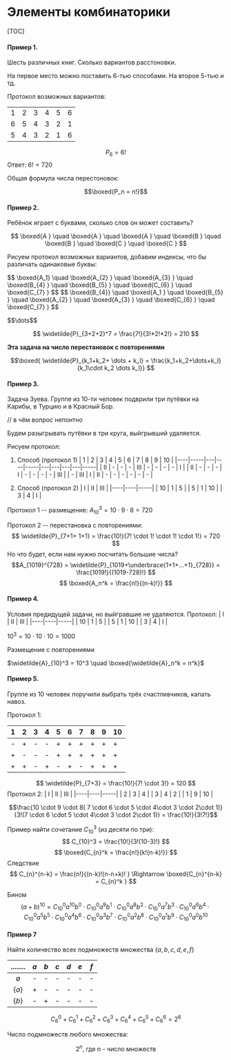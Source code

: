 # Элементы комбинаторики

[TOC]

#### Пример 1. 
Шесть различных книг. Сколько вариантов расстоновки.

На первое место можно поставить 6-тью способами. На второе 5-тью и тд.

Протокол возможных вариантов:

|   |   |   |   |   |   |
----|---|---|---|---|---
1   |2  |3  |4  |5  |6
6   |5  |4  |3  |2  |1
5   |4  |3  |2  |1  |6

$$P_6 = 6!$$
Ответ: $6! = 720$


Общая формула числа перестоновок:

$$\boxed{P_n = n!}$$

#### Пример 2.
Ребёнок играет с буквами, сколько слов он может составить?

$$
\boxed{A } \quad
\boxed{A } \quad
\boxed{A } \quad
\boxed{B } \quad
\boxed{B } \quad
\boxed{C } \quad
\boxed{C }
$$

Рисуем протокол возможных вариантов, добавим индексы, что бы различать одинаковые буквы:

<p>$$
\boxed{A_1} \quad
\boxed{A_{2} } \quad
\boxed{A_{3} } \quad
\boxed{B_{4} } \quad
\boxed{B_{5} } \quad
\boxed{C_{6} } \quad
\boxed{C_{7} }
$$
$$
\boxed{B_{4}} \quad
\boxed{A_1 } \quad
\boxed{B_{5} } \quad
\boxed{A_{2} } \quad
\boxed{A_{3} } \quad
\boxed{C_{6} } \quad
\boxed{C_{7} }
$$
</p>
$$\dots$$

$$ \widetilde{P}_{3+2+2}^7 = \frac{7!}{3!*2!*2!} = 210 $$

<b>Эта задача на число перестановок с повторениями</b>

$$\boxed{ \widetilde{P}_{k_1+k_2+ \dots + k_l} = 
 \frac{k_1+k_2+\dots+k_l}{k_1\cdot k_2 \dots k_l}}
 $$

#### Пример 3.
Задача Зуева. Группе из 10-ти человек подврили три путёвки на Карибы, в Турцию и в Красный Бор.

// в чём вопрос непонтно

Будем разыгрывать путёвки в три круга, выйгрывший удаляется.

Рисуем протокол:

1. Способ (протокол 1)
    | 1  | 2   | 3 | 4  | 5   | 6 | 7 | 8 | 9 | 10  |
    |----|-----|---|----|-----|---|---|---|---|-----|
    | II | -   | - | -  | III | - | - | - | - | I   |
    | II | -   | - | -  | I   | - | - | - | - | III |
    | -  | III | I | II | -   | - | - | - | - | -   |

2. Способ (протокол 2)
    | I  | II | III |
    |----|----|-----|
    | 10 | 1  | 5   |
    | 5  | 1  | 10  |
    | 3  | 4  | I   |

Протокол 1 -- размещение: $A_{10}^3 = 10 \cdot 9 \cdot 8 = 720$

Протокол 2 -- перестановка с повторениями:
$$ \widetilde{P}_{7+1+ 1+1} = 
 \frac{10!}{7! \cdot 1! \cdot 1! \cdot 1!} = 720
 $$
Но что будет, если нам нужно посчитать большие числа?
$$A_{1019}^{728} = 
 \widetilde{P}_{1019+\underbrace{1+1+...+1}_{728}} = 
 \frac{1019!}{(1019-728)!} 
 $$
$$
\boxed{A_n^k = \frac{n!}{(n-k)!}}
$$

#### Пример 4.
Условия предидущей задачи, но выйгравшие не удаляются.
Протокол:
| I  | II | III |
|----|----|-----|
| 10 | 1  | 5   |
| 5  | 1  | 10  |
| 3  | 4  | I   |

$10^3 = 10 \cdot 10 \cdot 10 = 1000$

Размещение с повторениями

$\widetilde{A}_{10}^3 = 10^3 \quad \boxed{\widetilde{A}_n^k = n^k}$

#### Пример 5.
Группе из 10 человек поручили выбрать трёх счастливчиков, капать навоз.

Протокол 1:

| 1  | 2   | 3 | 4  | 5   | 6 | 7 | 8 | 9 | 10  |
|----|-----|---|----|-----|---|---|---|---|-----|
| - | +   | - | -  | + | + | + | + | + | +   |
| + | -   | - | -  |+   | + | + | + | +| + |
| +  | + | - | + | -   | + | - | + | + | +   |

$$ \widetilde{P}_{7+3} = 
 \frac{10!}{7! \cdot 3!} = 120
 $$
Протокол 2:
| I  | II | III |
|----|----|-----|
| 2 | 3  | 4  |
| 3  | 4  | 2  |
| 1  | 9  | 10  |

$$\frac{10 \cdot 9 \cdot 8( 7 \cdot 6 \cdot 5 \cdot 4\cdot 3 \cdot 2\cdot 1)}{3!(7 \cdot 6 \cdot 5 \cdot 4\cdot 3 \cdot 2\cdot 1)} = \frac{10!}{3!7!}$$

Пример найти сочетание $C_{10}^3$ (из десяти по три):
$$
C_{10}^3 = \frac{10!}{3!(10-3)!}
$$
$$
\boxed{C_{n}^k = \frac{n!}{k!(n-k)!}}
$$
Следствие
$$
C_{n}^{n-k} = \frac{n!}{(n-k)!(n-n+k)! } \Rightarrow \boxed{C_{n}^{n-k}  = C_{n}^k }
$$

Бином 
$$
(a+b)^{10} = C_{10}^0 a^{10} b^0 \cdot
C_{10}^0 a^9 b^1 \cdot
C_{10}^0 a^8 b^2 \cdot
C_{10}^0 a^7 b^3 \cdot
C_{10}^0 a^6 b^4 \cdot
C_{10}^0 a^5 b^5 \cdot
C_{10}^0 a^4 b^6 \cdot
C_{10}^0 a^3 b^7 \cdot
C_{10}^0 a^2 b^8 \cdot
C_{10}^0 a^1 b^9 \cdot
C_{10}^0 a^0 b^{10}
$$

#### Пример 7
Найти количество всех подмножеств множества $\{a,b,c,d,e,f\}$

........  | $a$ | $b$ | $c$ | $d$ | $e$ | $f$ |
:-:|---|---|---|---|---|---|
 $\emptyset$   |  - | -  | -  |  - | -  | -  |
 $\{a\}$ | +  |-   | -  |-   | -  | -  |
$\{b\}$ | -  |+   | -  |-   | -  | -  |


$$
C_6^0 + C_6^1 + C_6^2 + C_6^3 + C_6^4 + C_6^5 + C_6^6 = 2^6
$$

Число подмножеств любого множества:

$$2^n \text{, где n - число множеств}$$

